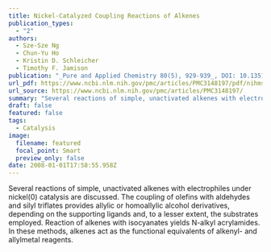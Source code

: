 ```yaml
---
title: Nickel-Catalyzed Coupling Reactions of Alkenes
publication_types:
  - "2"
authors:
  - Sze-Sze Ng
  - Chun-Yu Ho
  - Kristin D. Schleicher
  - Timothy F. Jamison
publication: "_Pure and Applied Chemistry 80(5), 929-939_, DOI: 10.1351/pac200880050929"
url_pdf: https://www.ncbi.nlm.nih.gov/pmc/articles/PMC3148197/pdf/nihms308310.pdf
url_source: https://www.ncbi.nlm.nih.gov/pmc/articles/PMC3148197/
summary: "Several reactions of simple, unactivated alkenes with electrophiles under nickel(0) catalysis are discussed. The coupling of olefins with aldehydes and silyl triflates provides allylic or homoallylic alcohol derivatives, depending on the supporting ligands and, to a lesser extent, the substrates employed. Reaction of alkenes with isocyanates yields N-alkyl acrylamides. In these methods, alkenes act as the functional equivalents of alkenyl- and allylmetal reagents." 
draft: false
featured: false
tags:
  - Catalysis
image:
  filename: featured
  focal_point: Smart
  preview_only: false
date: 2008-01-01T17:58:55.958Z
---
```

  Several reactions of simple, unactivated alkenes with electrophiles under nickel(0) catalysis are discussed. The coupling of olefins with aldehydes and silyl triflates provides allylic or homoallylic alcohol derivatives, depending on the supporting ligands and, to a lesser extent, the substrates employed. Reaction of alkenes with isocyanates yields N-alkyl acrylamides. In these methods, alkenes act as the functional equivalents of alkenyl- and allylmetal reagents.
